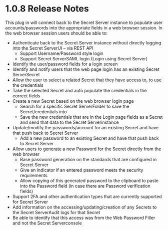 [title]: # (1.0.8 Release)
[tags]: # (web password filler, initial release)
[priority]: # (39999)
# 1.0.8 Release Notes

This plug in will connect back to the Secret Server instance to populate user accounts/passwords into the appropriate fields in a web browser session. In the web browser session users should be able to:

* Authenticate back to the Secret Server instance without directly logging into the Secret ServerUI – via REST API
  * Support Username/Password style login 
  * Support Secret ServerSAML login (Login using Secret Server) 
* Identify the user/password fields for a login screen 
* Identify and notify users that the web page login has an existing Secret ServerSecret 
* Allow the user to select a related Secret that they have access to, to use the credentials 
* Take the selected Secret and auto populate the credentials in the correct fields 
* Create a new Secret based on the web browser login page 
  * Search for a specific Secret ServerFolder to save the Secret/credentials into 
  * Save the new credentials that are in the Login page fields as a Secret and send that data to the Secret Serverinstance 
* Update/modify the passwords/account for an existing Secret and have that push back to Secret Server 
  * Add a new password to an existing Secret and have that push back to Secret Server 
* Allow users to generate a new Password for the Secret directly from the web browser 
  * Base password generation on the standards that are configured in Secret Server
  * Give an indicator if an entered password meets the security requirements 
  * Allow copying of this generated password to the clipboard to paste into the Password field (in case there are Password verification fields) 
* Support 2FA and other authentication types that are currently supported for Secret Server 
* Add information on the accessing/updating/creation of any Secrets to the Secret ServerAudit logs for that Secret 
* Be able to identify that this access was from the Web Password Filler and not the Secret Serverconsole

